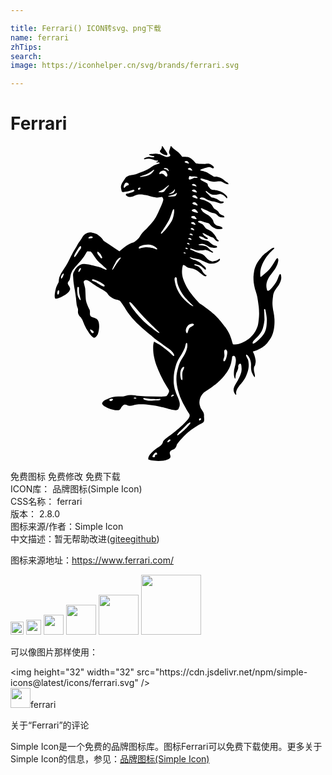 ```yaml
---

title: Ferrari() ICON转svg、png下载
name: ferrari
zhTips: 
search: 
image: https://iconhelper.cn/svg/brands/ferrari.svg

---
```


# Ferrari  <small style="font-size: 60%;font-weight: 100"></small>

<div id="svg" class="svg-wrap">
<svg role="img" xmlns="http://www.w3.org/2000/svg" viewBox="0 0 24 24"><title>Ferrari icon</title><path d="M20.51 9.773c-.096.13-.139.387-.278.602-.194.3-.473.665-.613.665-.075 0-.096-.171-.096-.171s-.097-.29.064-.655c.118-.258.183-.333.333-.527.14-.182.226-.279.322-.472.086-.172.108-.204.161-.473.011-.064-.01-.204-.075-.193-.086 0-.322.515-.569.805-.236.269-.677.613-.677.613s-.043.032-.043-.054c-.01-.075-.021-.3.022-.505.043-.204.107-.408.29-.72.204-.354.462-.6.59-.73.054-.053.215-.15.13-.204-.076-.043-.301.15-.473.28-.215.16-.29.204-.505.461a2.338 2.338 0 00-.268.365s-.204.333-.258.656c-.054.322-.054.504-.054.504s0 .29.032.462c.022.183.097.462.097.462s.108.311.15.505c.043.193.119.762.119.762s.053.408.021.795c-.032.386-.064.612-.107.73s-.161.43-.355.644c-.182.204-.225.237-.225.237s-.194.16-.355.247a3.727 3.727 0 01-.504.225 2.301 2.301 0 01-.269.032h-.14l-.042-.032-.022-.086s-.107-.419-.236-.687c-.108-.226-.333-.537-.333-.537s-.387-.526-.687-.816c-.344-.344-.73-.602-.967-.784a5.056 5.056 0 00-.28-.183s-.783-.784-1.062-1.407c-.194-.43-.322-.74-.269-1.213.011-.107.054-.312.075-.312l.14.043c.01.011.14.13.258.172a1.769 1.769 0 00.333.065c.053.021.15.053.214.086.065.032.162.096.162.096l.182.14.193.15s.108.075.14.086c.032.01.054.022.064.022h.043s.043-.011.054-.054c.01-.054-.054-.01-.15-.118a.697.697 0 01-.15-.183s-.022-.086-.108-.182c-.086-.097-.193-.183-.193-.183s-.075-.054-.183-.086c-.107-.032-.14-.032-.15-.075-.01-.043.129-.021.129-.021s.16.021.29.085c.129.065.204.14.204.14l.086.075.053.054.054.032s.054.054.064-.021c.011-.065-.01-.118-.021-.13l-.054-.053-.215-.182c-.064-.065-.107-.108-.171-.15a1.305 1.305 0 00-.28-.151c-.107-.043-.171-.032-.279-.086-.075-.032-.14-.054-.182-.118-.011-.01-.065-.054.032-.032.097.021.161.053.268.075.172.043.28.043.44.096.065.022.151.065.151.065l.204.086s.28.15.473.16a.933.933 0 00.418-.064.812.812 0 00.215-.128.476.476 0 00.054-.065l.021-.054v-.043c-.053-.064-.16.108-.333.14-.182.032-.171.054-.29.032a.477.477 0 01-.3-.15c-.172-.161-.236-.312-.462-.408a2.134 2.134 0 00-.268-.086s-.237-.075-.366-.15c-.096-.054-.3-.086-.236-.172.032-.043.29.107.483.129.14.021.237.01.344.01.107 0 .258-.032.28-.032.02-.01.107 0 .182.022.075.021.118.053.193.086.075.032.161.085.183.085l.043.011.021-.021.01-.022-.01-.021-.032-.022-.065-.043s-.096-.053-.182-.14c-.086-.085-.161-.182-.29-.225-.129-.043-.28-.064-.28-.064l-.15-.011-.064-.01s-.107-.033-.022-.054a.939.939 0 01.15-.033.494.494 0 01.248.011c.086.032.225.107.236.107.01.011.14.108.28.14.139.032.321.043.321.043l.086-.021.043-.011.033-.022-.011-.053s0-.043-.065-.054a.71.71 0 01-.311-.118c-.118-.086-.204-.172-.204-.172s-.086-.075-.258-.118c-.16-.043-.215-.043-.215-.043l-.053-.022-.118-.053s-.054-.032-.097-.086c-.043-.054-.107-.15.075-.097a.86.86 0 01.226.086s.096.097.182.107c.054.011.097.022.13-.021.053-.054-.098-.118-.205-.193-.086-.054-.172-.194-.172-.194s-.064-.053.032-.032c.097.022.269.13.269.13s.086.042.129.053c.032.01.118.064.16.086.033.01.13.032.194.064.086.054.129.14.172.172.043.032.075.086.129.097.054.01.064.032.096.01.033-.021.043-.032.043-.032s.011-.021-.043-.054a.57.57 0 01-.118-.118l-.021-.043-.01-.043-.055-.086-.096-.14s-.15-.203-.29-.278c-.129-.076-.226-.119-.226-.119s-.064-.032-.096-.053c-.054-.043-.076-.075-.118-.13-.054-.064-.076-.106-.14-.17-.118-.119-.483-.183-.344-.27.075-.042.172-.02.215-.01.043.01.14.054.236.086.065.021.108.021.172.043.065.021.14.032.172.053.032.022.064.065.086.076.01.01.097.15.247.225.15.075.225.129.376.14.118.01.311-.032.311-.032s.054-.022.01-.076c-.053-.053-.053-.064-.096-.075-.172-.064-.311-.043-.44-.172-.054-.053-.075-.064-.118-.15s-.022-.107-.054-.161c-.021-.054-.075-.129-.075-.129s-.161-.193-.333-.29a1.93 1.93 0 01-.333-.215c-.032-.021-.097-.107-.097-.107l-.053-.086-.032-.064c-.022-.119.193.032.311.075.193.064.29.15.483.215.108.032.172.032.28.075.182.075.236.257.43.279.106.01.321.054.278-.043-.043-.107-.257-.107-.365-.236-.054-.054-.054-.108-.107-.161-.086-.108-.29-.204-.29-.204s-.065-.054-.14-.204c-.064-.15-.225-.258-.515-.398-.194-.096-.58-.118-.43-.215.086-.064.161-.053.28-.021.117.043.16.097.257.14.097.043.14.053.161.064.022.01.097.043.13.043.02.01.182.032.225.043l.214.054.172.064s.086.032.14.032c.053 0 .14-.021.14-.021l.064-.043.01-.022s.033-.053-.053-.064c-.075-.01-.118-.01-.129-.01l-.075-.022-.032-.011s-.15-.118-.28-.172c-.14-.054-.16-.064-.16-.064l-.054-.011-.065-.01s-.054 0-.14-.076c-.085-.075-.118-.118-.193-.193l-.096-.097s-.086-.064-.086-.118c.01-.086.193.097.193.097l.129.086s.107.075.3.085c.194.011.43-.053.43-.053s.032-.022.14.01a.696.696 0 01.193.097l.086.075.129.14.021-.01c.011-.012.065-.065-.032-.183-.097-.119-.258-.226-.258-.226s-.214-.129-.43-.172c-.214-.043-.31-.043-.31-.043s-.162 0-.258-.107c-.097-.107-.161-.215-.161-.215l-.033-.15s-.053-.065-.16-.108c-.097-.043-.205-.107-.205-.107s-.16-.054-.172-.129c-.032-.14.269 0 .43.032.15.033.215.086.365.118a.915.915 0 00.344.033c.075 0 .118-.011.193-.022.075 0 .129-.01.204 0 .107.022.15.075.258.118.064.033.096.065.172.076.064.01.193.053.171-.011l-.032-.043c-.053-.075-.118-.075-.182-.13-.14-.106-.204-.192-.365-.268a.923.923 0 00-.29-.096c-.086-.01-.15.01-.237-.01-.096-.033-.129-.076-.225-.13-.15-.086-.236-.16-.398-.225-.107-.043-.29-.086-.29-.086l-.075-.011-.032-.01c-.15-.054.269-.173.462-.226.097-.022.14-.043.236-.032.086.01.183.128.28.075.139-.075-.162-.28-.258-.312-.13-.053-.355-.01-.355-.01l-.494-.011-.14-.022s-.085 0-.15-.075c-.064-.075-.311-.376-.59-.419-.29-.043-.376 0-.398-.021-.247-.387-.504-.473-.698-.655-.053-.054-.14-.172-.16-.161-.022.01-.055.172-.108.311-.065.161-.022.236.01.3.043.065.097.108-.01.173-.108.064-.247.043-.247.043s-.118-.022-.215-.076c-.097-.043-.3-.128-.3-.128S11.156.57 11.027.58c-.129.01-.14.021-.236.032-.054 0-.075 0-.129.01-.043.011-.097-.02-.097.033 0 .053.108.053.183.086.075.032.247.032.215.075-.043.043-.204.054-.215.043-.01 0-.118-.022-.204-.022-.14.011-.15.011-.355.108-.032.01-.021.086.043.064a1.12 1.12 0 01.301-.043c.129 0 .204.043.333.075.107.033.118.054.28.076.031 0 .096-.022.096.021 0 .022-.043.054-.043.054s-.097.021-.086.053c.021.043.107 0 .15 0s.108.011.097.054l-.021.032a2.294 2.294 0 00-.29.097c-.269.107-.376.236-.634.365-.247.118-.644.269-.644.269s-.119.064-.29.107c-.172.043-.183.032-.301.054a.567.567 0 00-.268.086.522.522 0 00-.15.118l-.151.225-.086.13c-.022.042-.043.064-.054.107-.021.053-.032.075-.043.128-.032.13 0 .204.022.333.01.033.01.054.021.086.01.032.054.065.054.065l.043.01s.15-.01.247-.032c.097-.021.236-.054.236-.054l.183-.053.118-.043s.075 0 .086.043c.01.032-.022.086-.022.086s-.064.032-.118.053c-.054.022-.182.054-.193.065l-.14.043-.118.01s-.021.011-.043.043c-.021.033-.021.033-.021.054.021.022.032.043.053.065.043.032.065.053.118.064.076.032.119.022.194.022a.582.582 0 00.268-.065c.086-.054.118-.054.236-.097a.554.554 0 01.119-.021c.204-.022.322.01.526.043.204.032.3.097.505.129.214.032.343.096.569.043.107-.022.172-.075.225.032.054.097.043.15.043.15s0 .065-.075.269c-.075.204-.311.709-.311.709l-.161.322s-.13.257-.43.59c-.3.333-.322.355-.322.355s-.161.118-.322.322c-.161.204-.161.28-.312.43a1.36 1.36 0 01-.268.225c-.118.075-.258.054-.634.311-.322.226-.494.409-.515.398-.022-.01-.13-.097-.172-.118l-.655-.44-.258-.172-.118-.076-.022-.043-.064-.086s-.097-.118-.215-.214a.916.916 0 00-.44-.237c-.183-.053-.3-.085-.483-.021a.642.642 0 00-.269.172c-.107.107-.129.193-.215.322s-.171.247-.214.311a3.36 3.36 0 00-.13.237s-.214.343-.332.569c-.14.247-.194.397-.322.633-.204.376-.494.763-.57.935a7.631 7.631 0 01-.085.193s-.022.097-.033.161c-.01.065-.01.172-.021.215a.303.303 0 01-.054.118c-.01.01-.129.258-.172.419-.043.161-.14.666-.021.73.118.065.988-.311 1.106-.676.075-.237-.236-.355-.15-.57.032-.075.053-.086.107-.16.086-.14.054-.43.215-.699.118-.193.354-.44.676-.805a3.51 3.51 0 00.398-.59s.043-.13.129-.108c.096.021.182.01.182.01l.043.033.086.086.129.193s.215.311.29.397c.075.086.15.15.258.237.118.107.16.16.311.279.215.172.14.236-.14.086a1.84 1.84 0 00-.365-.14c-.129-.032-.612-.161-.859-.193-.236-.032-.28-.022-.28-.022s-.117-.01-.257.075c-.14.086-.215.15-.215.15s-.16.183-.171.216c-.011.032-.086.16-.086.16s-.043.065-.054.14c-.022.075-.01.15-.01.15l.01.162.01.15s.033.376.108.752c.022.107.043.28.043.28l.054.386s.032.408.064.547c.032.13.054.14.075.226.043.161-.032.236.043.43.075.193.14.171.215.29.054.085.075.107.118.214.043.108.183.462.344.72.172.268.397.601.548.569.15-.032.257-.269.257-.269s.172-.461.065-.912c-.108-.462-.602-.247-.666-.58-.01-.076 0-.194 0-.194s-.01-.14-.032-.182c-.022-.043-.194-.365-.258-.634-.054-.204-.043-.859-.086-1.042-.118-.472-.129-.43-.064-.515.075-.086.14-.064.14-.064l.096.01.075.033.14.085.193.15.365.237s.204.118.29.161c.086.043.161.097.161.097l.097.064.16.118.033.033.022.043s.075.171.397.354c.258.15.483.107.58.225.021.022.204.269.29.42.107.171.236.375.279.44.043.064.311.397.311.397l.355.387.462.43.418.353.269.215s.236.226.505.408c.257.172.268.194.44.312.129.086.3.204.472.333.172.14.366.397.29.483-.053.032-.15-.107-.333-.269-.15-.128-.225-.193-.375-.3-.194-.15-.29-.226-.505-.355-.108-.064-.3-.182-.312-.16-.075.225-.064.44-.053.719.01.193.043.386.107.633.054.237.108.366.193.591.086.226.247.58.247.58l.247.494.226.376.118.193.043.065s.054.128 0 .214-.118.269-.215.28c-.096.021-.322.032-.322.032l-1.278-.022-.666-.053s-.075-.043-.461-.043c-.226 0-.409.096-.537.107-.108.01-.634-.032-.988.107-.333.14-.484.172-.602.387-.086.161.419.419.838.516.676.15.483-.14.74-.323.033-.021.044-.043.076-.053.172-.054.269.086.44.086.194 0 .301-.065.494-.097.978-.129 2.503.333 2.503.333s.375.118.547.086c.204-.043.161-.118.226-.236.053-.097.032-.119.043-.226 0-.064-.011-.097-.022-.161-.043-.183-.16-.44-.16-.44s-.087-.194-.119-.29c-.043-.14-.086-.226-.107-.376-.065-.398-.054-.365-.054-.59 0-.409.043-.634.15-1.032.161-.58.462-.827.688-1.385.064-.15.064-.365.14-.387.085-.01.074.269.031.43-.14.558-.483.794-.644 1.364-.118.44-.183.698-.15 1.149.01.247.107.633.107.633s.129.43.193.591c.065.161.194.43.194.43l.29.515.15.247s.107.097.054.258c-.054.16-.161.258-.29.397-.365.43-1.214 1.063-1.429 1.214-.3.225-.29.29-.311.354-.118.344-.462.354-.838.763-.086.085-.311.322-.268.526.021.075.945.236 1.482.01.419-.182.054-.386.172-.59.086-.15.3-.15.397-.28.161-.214.054-.203.193-.375.462-.559.763-.88 1.59-1.386.075-.043.215-.107.215-.107s.118-.054.16-.118c.054-.086.044-.161.044-.258 0-.064-.011-.097-.011-.161 0-.075.01-.118-.01-.193-.022-.118-.098-.215-.14-.28a.769.769 0 01-.162-.354.9.9 0 01.033-.601c.086-.226.279-.408.279-.408l.483-.323s.419-.3.548-.418c.14-.118.408-.365.601-.645.226-.311.344-.504.44-.88.033-.14.065-.355.065-.355s0-.15.086-.16c.086-.012.107.02.107.02s.075.044.097.258c.01.215-.054.462-.054.462s-.064.247-.086.398c-.01.096-.01.15-.01.257 0 .183.075.333.075.333s.043.032.043-.043c0-.086.021-.215.053-.343.033-.108.054-.086.118-.269.086-.236.011-.215.054-.354.022-.065.075-.13.14-.13.064 0 .075.087.075.087s.064.279.01.537c-.053.257-.246.612-.246.612l-.15.258s-.108.182-.151.3a.495.495 0 00-.032.301c.032.129.129.3.182.268.043-.032-.064-.14.065-.397.129-.258.3-.419.3-.419s.237-.279.344-.494c.097-.193.193-.504.193-.504s.076-.28.054-.516c-.01-.225-.054-.344-.054-.344l-.096-.171-.054-.13.022-.074c.021-.011.096.043.16.128a.854.854 0 01.162.344c.032.107.043.204.043.3 0 .087-.033.441.096.667.054.107.183.354.194.247.021-.247-.086-.366-.076-.591.011-.258.076-.193.097-.322.022-.14.054-.172.032-.355-.021-.171-.096-.397-.096-.397l-.075-.172-.033-.064s.022-.032.054-.032l.258-.086s.333-.15.462-.258c.14-.097.3-.269.3-.269s.215-.268.322-.461c.258-.484.258-1.096.247-1.375a4.55 4.55 0 00-.086-.623s-.085-.43-.064-.709c.022-.279.043-.408.043-.408s-.01-.279.226-.58c.236-.3.343-.494.386-.72.043-.192-.021-.504-.107-.386zM13.402 7.84c-.032 0-.075-.043-.075-.043s-.01-.01.022-.032c.032-.021.075-.01.075-.01l.032.01.054.075c-.01.032-.075.011-.108 0zm.13-.354c-.033-.01-.087-.043-.087-.043s-.01-.022.022-.043c.032-.022.086-.01.086-.01l.032.02c.01.011.064.065.064.087 0 .032-.075 0-.118-.011zm.117-.365c-.043-.011-.107-.054-.107-.054s-.01-.021.032-.043c.043-.021.108-.01.108-.01l.043.02c.021.022.075.076.075.108-.01.032-.108-.01-.15-.021zm.097-.333c-.043-.01-.107-.054-.107-.054s-.011-.021.032-.043c.043-.021.107-.01.107-.01l.043.02c.022.022.075.076.075.108-.01.022-.107-.021-.15-.021zm.097-.398c-.054-.01-.118-.064-.118-.064s-.011-.021.032-.054c.043-.032.118-.01.118-.01l.043.021c.021.022.086.086.086.118 0 .043-.118-.01-.161-.01zm.064-.43c-.064-.01-.15-.074-.15-.074s-.022-.033.043-.065c.053-.032.14-.021.14-.021l.053.032a.54.54 0 01.107.15c0 .043-.128-.01-.193-.021zm.043-.429a.522.522 0 01-.182-.096s-.022-.033.043-.076c.064-.042.171-.021.171-.021s.033.01.065.032c.032.032.118.13.129.183.01.053-.15-.01-.226-.022zm.065-.494c-.086-.01-.204-.107-.204-.107s-.022-.043.053-.086c.075-.054.194-.021.194-.021s.042.01.075.043c.032.032.14.15.15.204 0 .064-.183-.022-.268-.033zM13.97 3.04c-.065-.01-.15-.075-.15-.075s-.022-.022.042-.054c.065-.032.15-.01.15-.01s.033.01.054.031c.022.022.108.097.108.14 0 .032-.14-.021-.204-.032zm.236.483c.01.043-.14-.01-.215-.021a.503.503 0 01-.161-.086s-.021-.032.043-.065c.064-.043.15-.021.15-.021s.033.01.065.032a.566.566 0 01.118.161zm-.312.795c.065-.043.172-.022.172-.022s.032.011.065.033c.032.032.118.128.129.182.01.054-.15-.01-.226-.032-.075-.01-.183-.097-.183-.097s-.021-.021.043-.064zm.14-.365c-.075-.011-.183-.097-.183-.097s-.021-.032.043-.075c.065-.043.172-.022.172-.022s.032.011.065.033c.032.032.118.128.129.182.01.065-.15 0-.226-.021zm.14-1.611c.086.021.107.075.064.075-.043.01-.064.01-.097.01-.096 0-.085-.042-.214.022-.13.065-.033.032-.215.097-.172.064-.129-.108-.129-.108s.01-.032.032-.118.13 0 .204 0c.14 0 .258 0 .355.022zm-.484-.666l.054.032a.54.54 0 01.107.15c.011.044-.128-.01-.182-.02a.456.456 0 01-.15-.076s-.022-.032.043-.065c.053-.042.128-.021.128-.021zm-.386-.515c.053-.033.14-.022.14-.022l.053.032a.54.54 0 01.107.15c.011.044-.128-.01-.182-.02-.065-.012-.15-.076-.15-.076s-.022-.032.032-.064zm-.108 6.958c.033-.021.076-.01.076-.01l.032.01.053.076c0 .021-.064-.011-.096-.011s-.075-.043-.075-.043-.022-.01.01-.022zM8.891 3.008c-.032.021-.054.032-.097.064-.053.043-.107.15-.14.118-.042-.032-.02-.15-.02-.15s.032-.086.074-.172c.054-.086.119-.086.119-.086.064 0 .182.043.182.14.01.096-.064.053-.118.086zm.88.333s-.042.01-.053-.065c-.01-.075.054-.086.054-.086s.128-.064.128.022c.011.075-.128.129-.128.129zm1.15-1.461s-.14.226-.333.311c-.194.086-.322.13-.688.162-.053 0-.032-.033-.032-.033s.42-.118.655-.247a2.33 2.33 0 00.323-.214c.15-.13.075.021.075.021zm-7.217 9.3c0 .054-.064.15-.086.15-.021 0-.064-.096-.054-.15.011-.054.022-.204.108-.182.064.01.032.128.032.182zm.28-1.213s-.097.204-.13.118c-.032-.075.033-.215.033-.215.086-.075.118-.183.16-.14.033.043-.064.237-.064.237zm1.33-2.095c-.096.108-.396.677-.46.58-.065-.075.29-.612.364-.72.075-.117.14-.096.14-.096l.021.022c-.01 0 .033.107-.064.214zm.806-.848s-.214.043-.182-.032c.043-.075.193-.108.193-.108.118.022.14.033.129.086.01.054-.14.054-.14.054zm.87 1.504c-.096.096-.129-.033-.268-.194-.14-.15-.108-.279-.108-.279h.022l.021.01.054.022.032.032.108.108c.043.064.16.28.14.3zm-1.664 3.21c-.033 0-.065-.064-.065-.064s-.086-.129-.118-.225c-.032-.086-.043-.226-.043-.226s-.021-.183-.021-.247c.01-.086.01-.161.021-.204.01-.043.054-.032.054-.032.064 0 .064.053.064.053v.033s0 .193.011.343c0 .043.118.527.118.527s.022.043-.021.043zm-.022-2.255c-.075.118-.129.118-.129.118 0-.01-.021-.053.043-.182.065-.129.13-.118.13-.118l.02.021s.011.043-.064.161zm.763 4.5c.021-.043.16.064.16.064.054.011.108.108.108.108s.022.075-.043.096c-.064.033-.107-.032-.107-.032s-.14-.193-.118-.236zm1.01-3.286c-.151-.032-.473-.28-.602-.344-.13-.064-.344-.086-.247-.172.01-.01.021-.032.043-.032.021 0 .118.032.118.032l.236.097c.01 0 .129.054.226.107l.236.15.064.054c0 .022.075.14-.075.108zm1.31-2.137s-.183.247-.29.397c-.14.204-.312.516-.344.483-.033-.032.15-.376.247-.558.107-.226.268-.344.333-.365.14-.065.053.043.053.043zm-.58 10.75s0 .043-.076.096c-.075.054-.107.022-.118.022-.01 0-.086-.043-.086-.086.01-.043.129-.075.129-.075.204-.011.15.043.15.043zm1.664-.065c-.075-.01-.086-.032-.075-.043 0-.01.021-.032.107-.032s.086.043.086.043c0 .032-.032.043-.118.032zm1.911.108c-.16.043-.225.021-.365.032-.118.01-.171.021-.29.021-.204 0-.225.011-.515-.075-.054-.021-.118-.086-.097-.107.022-.033.065-.022.065-.022s.365.065.601.075c.172.011.258.022.43.011.096 0 .043-.01.193-.01.054-.011.021.064-.022.075zm1.02-.301a.433.433 0 01-.128.043c-.065.01-.032-.043-.032-.043s.043-.065.096-.097c.065-.032.097 0 .097 0 .021.043-.022.086-.032.097zm.795-2.062c-.075.161-.096.215-.107.365-.021.161.075.612-.075.44-.054-.075-.108-.43-.065-.601.076-.387.387-.494.247-.204zm-2.169 6.562c-.064.043.065.171-.14.16-.118-.01-.053-.117-.042-.128l.075-.108c.053-.075.086-.086.14-.118.053-.032.096.054.096.054s.021.032.021.075c0 .032-.096.022-.15.065zm1.128-1.085l-.097.075c-.01 0-.075.054-.097.022-.021-.033.011-.076.011-.086 0-.011.065-.086.118-.108.054-.032.086 0 .086 0 .032.075-.021.097-.021.097zm.504-18.815s-.043.14-.128.172c-.108.032-.516.043-.527.01-.01-.032.473-.075.655-.257.043-.043 0 .075 0 .075zm-.15-.354c.032-.054.01.086.01.086s-.031.14-.107.182c-.096.054-.332.118-.354.086 0-.021.311-.118.451-.354zm-.666-1.611s.043 0 .108.032c.064.043.107.172.107.172s.01.021-.043.021c-.032 0-.032-.053-.064-.075-.043-.032-.076-.043-.13-.064-.053-.022-.128.01-.139-.043 0-.065.161-.043.161-.043zm-.494.354s.022-.064.118-.118c.086-.054.204-.054.204-.054s.065 0 .14.054c.075.054.14.236.14.236s.021.118-.033.161c-.053.043-.14-.032-.182-.096a.271.271 0 00-.161-.108c-.086-.032-.215.065-.236 0 0-.021.01-.075.01-.075zm-.032 1.482c-.064.01-.021-.054-.021-.054s.182-.075.3-.14c.194-.096.559-.482.462-.3-.043.086-.172.193-.172.193s-.15.215-.182.247c-.14.108-.312.043-.387.054zM9.804 7.69l.01-.022s.323-.214.827-.15c.301.043.591.311.548.344-.043.032-.107 0-.129 0l-.107-.054-.161-.043s-.29-.064-.505-.054c-.215.011-.408.086-.408.086s-.086.043-.107-.01c-.011-.065.032-.097.032-.097zm.795 6.046c-.741-.57-1.644-1.729-1.536-1.836.097-.086.462.45 1.01 1.041.58.623 1.256 1.214 1.277 1.289.043.129-.472-.28-.751-.494zm1.686-8.022c-.312.537-.741.945-.741.945-.15.107-.054-.086-.054-.086s.419-.58.612-.988c.14-.29.226-.677.29-.752.15-.182.075.559-.107.88zm.859 5.885c-.322-.387-.559-.806-.634-1.332-.021-.118-.021-.29.086-.268.097.01.086.193.086.236.032.311.161.623.397.999.333.526.87.934.849.966-.054.054-.591-.365-.784-.601zm.096 10.041a7.728 7.728 0 01-.494.408h-.043v-.054l.011-.021.022-.032.021-.033.022-.032.064-.075.15-.14.15-.14.237-.235s.086-.097.118-.119c.032-.021.054-.042.086-.064.043-.021.097-.054.118-.032v.043c.01.032-.268.343-.462.526zm.666-7.947c-.14.097-.193.086-.279.183-.097.118-.129.515-.226.354-.096-.161-.032-.387.13-.558.193-.226.611-.15.375.021zm.505 7.066c.064-.021.097-.01.097-.01l.021.043c0 .01-.086.128-.129.128-.054-.01-.032-.075-.032-.075s-.022-.064.043-.086zm1.836-4.37c-.096-.065.054-.258.054-.42 0-.128-.021-.225-.021-.332 0-.108.107-.14.107-.14.021 0 .064.022.118.13.054.106-.086.869-.258.762zm3.286-3.072c-.021.451-.042.773-.311 1.117-.322.419-.88.848-.762.505.075-.204.569-.462.762-1.031.107-.344.129-.666.129-.666l-.022-.655s-.01-.054-.01-.129c.032-.086.075-.021.075-.021l.021.032c0 .021.13.526.118.848zm-8-12.747c.086.043.118.075.204.097.075.021.182.075.204.01.032-.064-.01-.15-.065-.225-.085-.14-.128-.172-.247-.365C11.608.044 11.587 0 11.544 0c0 0-.011.14-.054.225-.032.075-.118.13-.108.183.011.053.065.118.15.16Z"/></svg>
</div>
<detail full-name='ferrari'></detail>

<div class="detail-page">
<p>
<span><span class="badge-success badge">免费图标</span> <span class="badge-success badge">免费修改</span>  <span class="badge-success badge">免费下载</span> </span>
<br/>
<span>
ICON库：
<span class="badge-secondary badge">品牌图标(Simple Icon)</span> 
</span>
<br/>
<span>
CSS名称：
<span class="badge-secondary badge">ferrari</span> 
</span>

<br/>
<span>
版本：
<span class="badge-secondary badge">2.8.0</span> 
</span>
<br/>
<span>图标来源/作者：<span class="badge-light badge">Simple Icon</span></span> 
<br/>
<span class="zh-detail">中文描述：暂无<span class="help-link"><span>帮助改进</span>(<a href="https://gitee.com/liuwave/icon-helper/edit/master/json/brands/ferrari.json" target="_blank" rel="noopener noreferrer">gitee</a><a href="https://github.com/liuwave/icon-helper/edit/master/json/brands/ferrari.json" target="_blank" rel="noopener noreferrer">github</a></span>)</span><br/>
</p>
</div><div class="description description alert alert-light"><p>图标来源地址：<a href="https://www.ferrari.com/" target="_blank" rel="noopener noreferrer">https://www.ferrari.com/</a></p></div>
<div class="alert alert-dark">
<img height="21" width="21" src="https://cdn.jsdelivr.net/npm/simple-icons@latest/icons/ferrari.svg" />
<img height="24" width="24" src="https://cdn.jsdelivr.net/npm/simple-icons@latest/icons/ferrari.svg" />
<img height="32" width="32" src="https://cdn.jsdelivr.net/npm/simple-icons@latest/icons/ferrari.svg" />
<img height="48" width="48" src="https://cdn.jsdelivr.net/npm/simple-icons@latest/icons/ferrari.svg" />
<img height="64" width="64" src="https://cdn.jsdelivr.net/npm/simple-icons@latest/icons/ferrari.svg" />
<img height="96" width="96" src="https://cdn.jsdelivr.net/npm/simple-icons@latest/icons/ferrari.svg" />

</div>
<div>
  <p>可以像图片那样使用：    
  </p>
  <div class="alert alert-primary" style="font-size: 14px">
    &lt;img height="32" width="32" src="https://cdn.jsdelivr.net/npm/simple-icons@latest/icons/ferrari.svg" /&gt;
    <copy-btn content='<img height="32" width="32" src="https://cdn.jsdelivr.net/npm/simple-icons@latest/icons/ferrari.svg" />'></copy-btn>
  </div>
  <div class="alert alert-secondary">
    <img height="32" width="32" src="https://cdn.jsdelivr.net/npm/simple-icons@latest/icons/ferrari.svg" />ferrari
    <copy-btn content="ferrari" btn-title="复制图标名称"></copy-btn>
  </div>
</div>

<Vssue title="关于“Ferrari”的评论" >关于“Ferrari”的评论</Vssue>


<div><p>Simple Icon是一个免费的品牌图标库。图标Ferrari可以免费下载使用。更多关于  Simple Icon的信息，参见：<a target="_blank" href="https://iconhelper.cn/brands.html">品牌图标(Simple Icon)</a>
</p></div>
